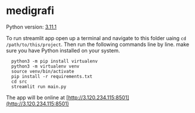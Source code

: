 # medigrafi

Python version: [3.11.1](https://www.python.org/downloads/release/python-3111/)

To run streamlit app open up a terminal and navigate to this folder uaing `cd /path/to/this/project`. Then run the following commands line by line. make sure you have Python installed on your system.
```
  python3 -m pip install virtualenv
  python3 -m virtualenv venv
  source venv/bin/activate
  pip install -r requirements.txt
  cd src
  streamlit run main.py
```

The app will be online at [http://3.120.234.115:8501](http://3.120.234.115:8501)
